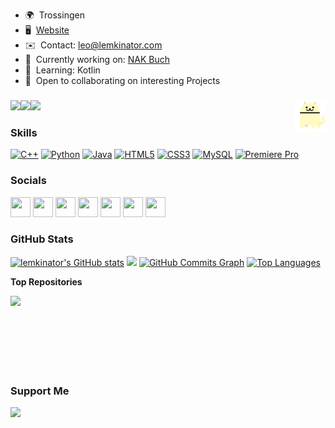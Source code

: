 
*   🌍  Trossingen
*   🖥️  [Website](http://lemkinator.com)
*   ✉️  Contact: [leo@lemkinator.com](mailto:leo@lemkinator.com)
*   🚀  Currently working on: [NAK Buch](http://github.com/Lemkinator/NAK-Buch)
*   🧠  Learning: Kotlin
*   🤝  Open to collaborating on interesting Projects


### <img align="right" src="https://github.com/Lemkinator/Lemkinator/blob/main/cats.gif" width="50" height="50" />


<a href="https://www.twitter.com/lemkinator" target="_blank" rel="noreferrer"><img
                  src="https://img.shields.io/twitter/follow/lemkinator?logo=twitter&style=for-the-badge&color=0891b2&labelColor=1c1917"
                /></a><a href="https://www.github.com/lemkinator" target="_blank" rel="noreferrer"><img
                  src="https://img.shields.io/github/followers/lemkinator?logo=github&style=for-the-badge&color=0891b2&labelColor=1c1917" /></a><a href="https://www.twitch.tv/lemkinator5" target="_blank" rel="noreferrer"><img
                  src="https://img.shields.io/twitch/status/lemkinator5?logo=twitchsx&style=for-the-badge&color=0891b2&labelColor=1c1917&label=TWITCH+STATUS" /></a>
                  
### Skills

<p align="left">
  <a href="https://docs.microsoft.com/en-us/cpp/?view=msvc-170" target="_blank" rel="noreferrer"><img src="https://raw.githubusercontent.com/danielcranney/readme-generator/main/public/icons/skills/cplusplus-colored.svg" width="36" height="36" alt="C++" /></a>
  <a href="https://www.python.org/" target="_blank" rel="noreferrer"><img src="https://raw.githubusercontent.com/danielcranney/readme-generator/main/public/icons/skills/python-colored.svg" width="36" height="36" alt="Python" /></a>
  <a href="https://www.oracle.com/java/" target="_blank" rel="noreferrer"><img src="https://raw.githubusercontent.com/danielcranney/readme-generator/main/public/icons/skills/java-colored.svg" width="36" height="36" alt="Java" /></a>
  <a href="https://developer.mozilla.org/en-US/docs/Glossary/HTML5" target="_blank" rel="noreferrer"><img src="https://raw.githubusercontent.com/danielcranney/readme-generator/main/public/icons/skills/html5-colored.svg" width="36" height="36" alt="HTML5" /></a>
  <a href="https://www.w3.org/TR/CSS/#css" target="_blank" rel="noreferrer"><img src="https://raw.githubusercontent.com/danielcranney/readme-generator/main/public/icons/skills/css3-colored.svg" width="36" height="36" alt="CSS3" /></a>
  <a href="https://www.mysql.com/" target="_blank" rel="noreferrer"><img src="https://raw.githubusercontent.com/danielcranney/readme-generator/main/public/icons/skills/mysql-colored.svg" width="36" height="36" alt="MySQL" /></a>
  <a href="https://www.adobe.com/uk/products/premiere.html" target="_blank" rel="noreferrer"><img src="https://raw.githubusercontent.com/danielcranney/readme-generator/main/public/icons/skills/premierepro-colored.svg" width="36" height="36" alt="Premiere Pro" /></a>
</p>

### Socials

<p align="left">
<a href="https://discord.com/users/lemkinator5" target="_blank" rel="noreferrer"><img src="https://raw.githubusercontent.com/danielcranney/readme-generator/main/public/icons/socials/discord.svg" width="32" height="32" /></a>
  <a href="https://www.github.com/lemkinator" target="_blank" rel="noreferrer"><img src="https://raw.githubusercontent.com/danielcranney/readme-generator/main/public/icons/socials/github.svg" width="32" height="32" /></a>
  <a href="http://www.instagram.com/lemkinator5" target="_blank" rel="noreferrer"><img src="https://raw.githubusercontent.com/danielcranney/readme-generator/main/public/icons/socials/instagram.svg" width="32" height="32" /></a>
  <a href="https://www.linkedin.com/in/leonard-lemke-201029238" target="_blank" rel="noreferrer"><img src="https://raw.githubusercontent.com/danielcranney/readme-generator/main/public/icons/socials/linkedin.svg" width="32" height="32" /></a>
  <a href="https://www.twitter.com/lemkinator" target="_blank" rel="noreferrer"><img src="https://raw.githubusercontent.com/danielcranney/readme-generator/main/public/icons/socials/twitter.svg" width="32" height="32" /></a>
  <a href="https://www.youtube.com/c/UC5CaKmrLU7ztWt3al9o7FNQ" target="_blank" rel="noreferrer"><img src="https://raw.githubusercontent.com/danielcranney/readme-generator/main/public/icons/socials/youtube.svg" width="32" height="32" /></a>
  <a href="https://www.twitch.tv/lemkinator5" target="_blank" rel="noreferrer"><img src="https://raw.githubusercontent.com/danielcranney/readme-generator/main/public/icons/socials/twitch.svg" width="32" height="32" /></a>
</p>

### GitHub Stats
  
  <a href="http://www.github.com/lemkinator"><img src="https://github-readme-stats.vercel.app/api?username=lemkinator&show_icons=true&hide=&count_private=true&title_color=0891b2&text_color=ffffff&icon_color=0891b2&bg_color=1c1917&hide_border=true&show_icons=true" alt="lemkinator's GitHub stats" /></a>
  <a href="http://www.github.com/lemkinator"><img src="https://github-readme-streak-stats.herokuapp.com/?user=lemkinator&stroke=ffffff&background=1c1917&ring=0891b2&fire=0891b2&currStreakNum=ffffff&currStreakLabel=0891b2&sideNums=ffffff&sideLabels=ffffff&dates=ffffff&hide_border=true" /></a>
  <a href="http://www.github.com/lemkinator"><img src="https://activity-graph.herokuapp.com/graph?username=lemkinator&bg_color=1c1917&color=ffffff&line=0891b2&point=ffffff&area_color=1c1917&area=true&hide_border=true&custom_title=GitHub%20Commits%20Graph" alt="GitHub Commits Graph" /></a>
  <a href="https://github.com/lemkinator" align="left"><img src="https://github-readme-stats.vercel.app/api/top-langs/?username=lemkinator&layout=compact&langs_count=10&title_color=0891b2&text_color=ffffff&icon_color=0891b2&bg_color=1c1917&hide_border=true&locale=en" alt="Top Languages" /></a>
  

<b>Top Repositories</b><div width="100%" align="center"><a href="https://github.com/lemkinator/NAK-Buch" align="left"><img align="left" width="45%" src="https://github-readme-stats.vercel.app/api/pin/?username=lemkinator&repo=NAK-Buch&title_color=0891b2&text_color=ffffff&icon_color=0891b2&bg_color=1c1917&hide_border=true&locale=en" /></a>
</div><br /><br /><br /><br /><br /><br /><br />
 
 
 
 ### Support Me
 
 <a href="https://www.buymeacoffee.com/lemkinator"><img src="https://cdn.buymeacoffee.com/buttons/v2/default-yellow.png" width="200" /></a>
